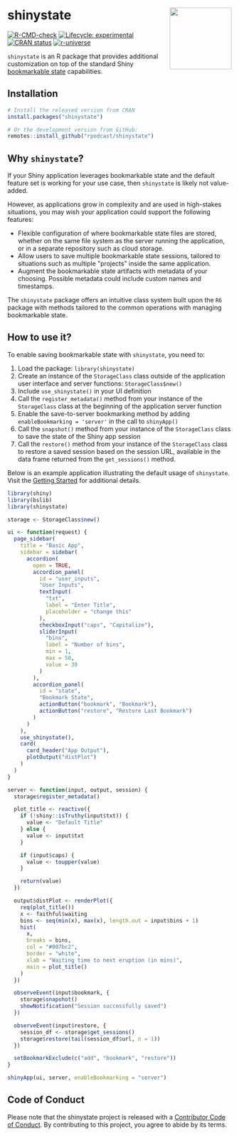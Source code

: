 # shinystate <img src="man/figures/logo.png" align="right" height="139"/>

<!-- badges: start -->

[![R-CMD-check](https://github.com/rpodcast/shinystate/actions/workflows/R-CMD-check.yaml/badge.svg)](https://github.com/rpodcast/shinystate/actions/workflows/R-CMD-check.yaml) [![Lifecycle: experimental](https://img.shields.io/badge/lifecycle-experimental-orange.svg)](https://lifecycle.r-lib.org/articles/stages.html) [![CRAN status](https://www.r-pkg.org/badges/version/shinystate)](https://CRAN.R-project.org/package=shinystate) [![r-universe](https://rpodcast.r-universe.dev/badges/shinystate)](https://rpodcast.r-universe.dev/shinystate)

<!-- badges: end -->

`shinystate` is an R package that provides additional customization on top of the standard Shiny [bookmarkable state](https://shiny.posit.co/r/articles/share/bookmarking-state/) capabilities.

## Installation

``` r
# Install the released version from CRAN
install.packages("shinystate")

# Or the development version from GitHub:
remotes::install_github("rpodcast/shinystate")
```

## Why `shinystate`?

If your Shiny application leverages bookmarkable state and the default feature set is working for your use case, then `shinystate` is likely not value-added.

However, as applications grow in complexity and are used in high-stakes situations, you may wish your application could support the following features:

-   Flexible configuration of where bookmarkable state files are stored, whether on the same file system as the server running the application, or in a separate repository such as cloud storage.
-   Allow users to save multiple bookmarkable state sessions, tailored to situations such as multiple "projects" inside the same application.
-   Augment the bookmarkable state artifacts with metadata of your choosing. Possible metadata could include custom names and timestamps.

The `shinystate` package offers an intuitive class system built upon the `R6` package with methods tailored to the common operations with managing bookmarkable state.

## How to use it?

To enable saving bookmarkable state with `shinystate`, you need to:

1.  Load the package: `library(shinystate)`
2.  Create an instance of the `StorageClass` class outside of the application user interface and server functions: `StorageClass$new()`
3.  Include `use_shinystate()` in your UI definition
4.  Call the `register_metadata()` method from your instance of the `StorageClass` class at the beginning of the application server function
5.  Enable the save-to-server bookmarking method by adding `enableBookmarking = 'server'` in the call to `shinyApp()`
6.  Call the `snapshot()` method from your instance of the `StorageClass` class to save the state of the Shiny app session
7.  Call the `restore()` method from your instance of the `StorageClass` class to restore a saved session based on the session URL, available in the data frame returned from the `get_sessions()` method.

Below is an example application illustrating the default usage of `shinystate`. Visit the [Getting Started](https://rpodcast.github.io/shinystate/articles/shinystate.html) for additional details.

``` r
library(shiny)
library(bslib)
library(shinystate)

storage <- StorageClass$new()

ui <- function(request) {
  page_sidebar(
    title = "Basic App",
    sidebar = sidebar(
      accordion(
        open = TRUE,
        accordion_panel(
          id = "user_inputs",
          "User Inputs",
          textInput(
            "txt",
            label = "Enter Title",
            placeholder = "change this"
          ),
          checkboxInput("caps", "Capitalize"),
          sliderInput(
            "bins",
            label = "Number of bins",
            min = 1,
            max = 50,
            value = 30
          )
        ),
        accordion_panel(
          id = "state",
          "Bookmark State",
          actionButton("bookmark", "Bookmark"),
          actionButton("restore", "Restore Last Bookmark")
        )
      )
    ),
    use_shinystate(),
    card(
      card_header("App Output"),
      plotOutput("distPlot")
    )
  )
}

server <- function(input, output, session) {
  storage$register_metadata()

  plot_title <- reactive({
    if (!shiny::isTruthy(input$txt)) {
      value <- "Default Title"
    } else {
      value <- input$txt
    }

    if (input$caps) {
      value <- toupper(value)
    }

    return(value)
  })

  output$distPlot <- renderPlot({
    req(plot_title())
    x <- faithful$waiting
    bins <- seq(min(x), max(x), length.out = input$bins + 1)
    hist(
      x,
      breaks = bins,
      col = "#007bc2",
      border = "white",
      xlab = "Waiting time to next eruption (in mins)",
      main = plot_title()
    )
  })

  observeEvent(input$bookmark, {
    storage$snapshot()
    showNotification("Session successfully saved")
  })

  observeEvent(input$restore, {
    session_df <- storage$get_sessions()
    storage$restore(tail(session_df$url, n = 1))
  })

  setBookmarkExclude(c("add", "bookmark", "restore"))
}

shinyApp(ui, server, enableBookmarking = "server")
```

## Code of Conduct

Please note that the shinystate project is released with a [Contributor Code of Conduct](https://contributor-covenant.org/version/2/1/CODE_OF_CONDUCT.html). By contributing to this project, you agree to abide by its terms.